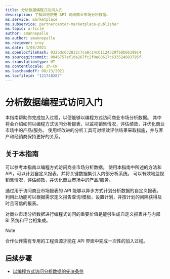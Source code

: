 ```yaml
---
title: 分析数据编程式访问入门
description: 了解如何使用 API 访问商业市场分析数据。
ms.service: marketplace
ms.subservice: partnercenter-marketplace-publisher
ms.topic: article
author: smannepalle
ms.author: smannepalle
ms.reviewer: sroy
ms.date: 3/08/2021
ms.openlocfilehash: 032bdc632832c7ca8c14cb1124329f68b6b399c4
ms.sourcegitcommit: 0046757af1da267fc2f0e88617c633524883795f
ms.translationtype: HT
ms.contentlocale: zh-CN
ms.lasthandoff: 08/13/2021
ms.locfileid: "121748287"
---
```

# <a name="get-started-with-programmatic-access-to-analytics-data"></a>分析数据编程式访问入门

本指南帮助你完成加入过程，以便能够以编程方式访问商业市场分析数据。 其中将会介绍如何以编程方式访问分析报表，以监视销售情况，评估绩效，并优化商业市场中的产品/服务。 使用经改进的分析工具可对绩效评估结果采取措施，并与客户和经销商保持更好的关系。

## <a name="about-this-guide"></a>关于本指南

可以参考本指南以编程方式访问商业市场分析数据。 使用本指南中所述的方法和 API，可以计划自定义报表，并将关键数据集引入内部分析系统。 可以有效地监视销售情况，评估绩效，并优化商业市场中的产品/服务。

通过用于访问商业市场报表的 API 能够以异步方式计划分析数据的自定义报表。 利用此功能可以根据需求定义报告查询/模板，设置计划，并按计划的间隔获得及时且可信的报表。

对商业市场分析数据进行编程式访问的重要价值是能够生成自定义报表并与内部 BI 系统和平台相集成。

> [!NOTE]
> 合作伙伴需有专用的工程资源才能在 API 界面中完成一次性的加入过程。

## <a name="next-steps"></a>后续步骤

- [以编程方式访问分析数据的先决条件](analytics-prerequisites.md)
